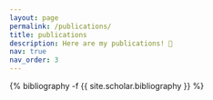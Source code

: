 ```yaml
---
layout: page
permalink: /publications/
title: publications
description: Here are my publications! 🥳 
nav: true
nav_order: 3
---
```

<!-- _pages/publications.md -->
<div class="publications">

{% bibliography -f {{ site.scholar.bibliography }} %}

</div>
